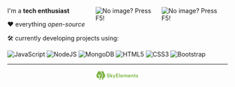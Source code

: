 <a href="https://github.com/yewshanooi?tab=repositories" target="_blank"><img width="30%" align="right" src="https://github-readme-stats.vercel.app/api?username=yewshanooi&hide_title=true&hide_rank=true&hide_border=true&icon_color=ff6d00&show_icons=true&text_color=c8c8c8&bg_color=0d1117&count_private=true/" title="View my repositories!" alt="No image? Press F5!"></a>

<a href="https://github.com/yewshanooi?tab=repositories" target="_blank"><img width="30%" align="right" src="https://github-readme-stats.vercel.app/api/top-langs/?username=yewshanooi&bg_color=0d1117&text_color=c8c8c8&layout=compact&hide_title=true&hide_border=true" title="View my repositories!" alt="No image? Press F5!"></a>

I'm a **tech enthusiast**

❤️ everything *open-source*

🛠️ currently developing projects using:

![JavaScript](https://img.shields.io/badge/JavaScript-%23323330.svg?style=flat&logo=javascript&logoColor=%23F7DF1E) ![NodeJS](https://img.shields.io/badge/Node.js-6DA55F?style=flat&logo=node.js&logoColor=white) ![MongoDB](https://img.shields.io/badge/MongoDB-%234ea94b.svg?style=flat&logo=mongodb&logoColor=white) ![HTML5](https://img.shields.io/badge/HTML-%23E34F26.svg?style=flat&logo=html5&logoColor=white) ![CSS3](https://img.shields.io/badge/CSS-%231572B6.svg?style=flat&logo=css3&logoColor=white) ![Bootstrap](https://img.shields.io/badge/Bootstrap-%238511FA.svg?style=flat&logo=bootstrap&logoColor=white)

***

<p align="center">
  <a href="https://skyelements.weebly.com/" title="SkyElements"><img width="20%" alt="SkyElements Logo" src="assets/skyelements.png"></a>
</p>
